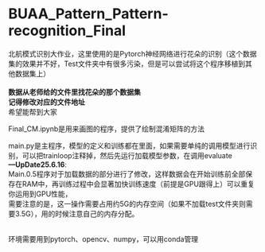 # BUAA_Pattern_Pattern-recognition_Final
北航模式识别大作业，这里使用的是Pytorch神经网络进行花朵的识别（这个数据集的效果并不好，Test文件夹中有很多污染，但是可以尝试将这个程序移植到其他数据集上）<br />
<br />
**数据从老师给的文件里找花朵的那个数据集**<br />
**记得修改对应的文件地址**<br />
希望能帮到大家<br />

Final_CM.ipynb是用来画图的程序，提供了绘制混淆矩阵的方法<br />

main.py是主程序，模型的定义和训练都在里面，如果需要单纯的调用模型进行识别，可以把trainloop注释掉，然后先运行加载模型参数，在调用evaluate<br />
**—__UpDate25.6.16__**:  
Main.0.5程序对于加载数据的部分进行了修改，这样数据会在开始训练前全部保存在RAM中，再训练过程中会显著加快训练速度（前提是GPU跟得上）可以重复你运用到GPU性能，<br />
需要注意的是，这一操作需要占用约5G的内存空间（如果不加载test文件夹则需要3.5G），用的时候注意自己的内存分配。

<br />
环境需要用到pytorch、opencv、numpy，可以用conda管理
